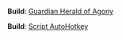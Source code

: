 **Build**:
[Guardian Herald of Agony](./guardian.html)

**Build**:
[Script AutoHotkey](./Script/POE2.ahk)
